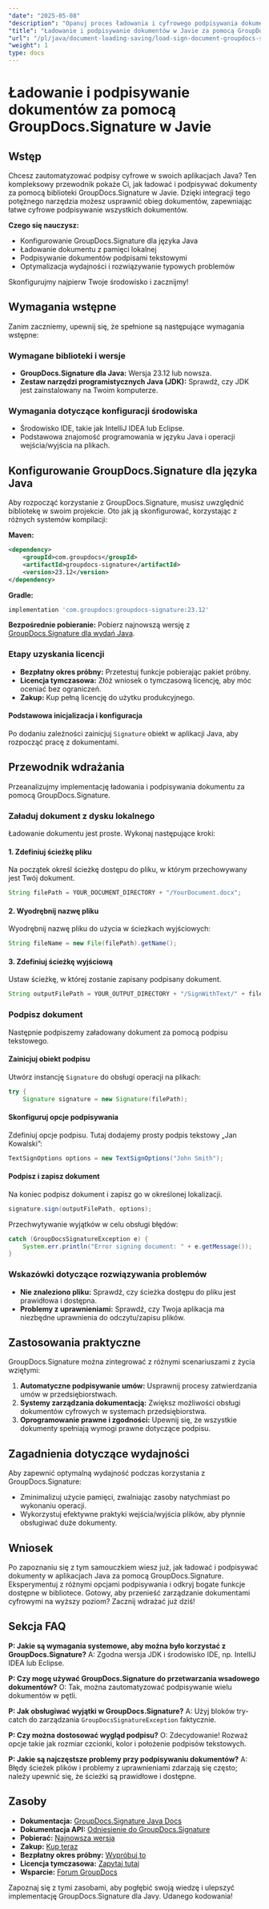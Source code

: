```yaml
---
"date": "2025-05-08"
"description": "Opanuj proces ładowania i cyfrowego podpisywania dokumentów za pomocą GroupDocs.Signature for Java. Usprawnij obieg dokumentów dzięki temu szczegółowemu samouczkowi."
"title": "Ładowanie i podpisywanie dokumentów w Javie za pomocą GroupDocs.Signature&#58; – kompleksowy przewodnik"
"url": "/pl/java/document-loading-saving/load-sign-document-groupdocs-signature-java/"
"weight": 1
type: docs
---
```

# Ładowanie i podpisywanie dokumentów za pomocą GroupDocs.Signature w Javie

## Wstęp

Chcesz zautomatyzować podpisy cyfrowe w swoich aplikacjach Java? Ten kompleksowy przewodnik pokaże Ci, jak ładować i podpisywać dokumenty za pomocą biblioteki GroupDocs.Signature w Javie. Dzięki integracji tego potężnego narzędzia możesz usprawnić obieg dokumentów, zapewniając łatwe cyfrowe podpisywanie wszystkich dokumentów.

**Czego się nauczysz:**
- Konfigurowanie GroupDocs.Signature dla języka Java
- Ładowanie dokumentu z pamięci lokalnej
- Podpisywanie dokumentów podpisami tekstowymi
- Optymalizacja wydajności i rozwiązywanie typowych problemów

Skonfigurujmy najpierw Twoje środowisko i zacznijmy!

## Wymagania wstępne
Zanim zaczniemy, upewnij się, że spełnione są następujące wymagania wstępne:

### Wymagane biblioteki i wersje
- **GroupDocs.Signature dla Java:** Wersja 23.12 lub nowsza.
- **Zestaw narzędzi programistycznych Java (JDK):** Sprawdź, czy JDK jest zainstalowany na Twoim komputerze.

### Wymagania dotyczące konfiguracji środowiska
- Środowisko IDE, takie jak IntelliJ IDEA lub Eclipse.
- Podstawowa znajomość programowania w języku Java i operacji wejścia/wyjścia na plikach.

## Konfigurowanie GroupDocs.Signature dla języka Java
Aby rozpocząć korzystanie z GroupDocs.Signature, musisz uwzględnić bibliotekę w swoim projekcie. Oto jak ją skonfigurować, korzystając z różnych systemów kompilacji:

**Maven:**
```xml
<dependency>
    <groupId>com.groupdocs</groupId>
    <artifactId>groupdocs-signature</artifactId>
    <version>23.12</version>
</dependency>
```

**Gradle:**
```gradle
implementation 'com.groupdocs:groupdocs-signature:23.12'
```

**Bezpośrednie pobieranie:**
Pobierz najnowszą wersję z [GroupDocs.Signature dla wydań Java](https://releases.groupdocs.com/signature/java/).

### Etapy uzyskania licencji
- **Bezpłatny okres próbny:** Przetestuj funkcje pobierając pakiet próbny.
- **Licencja tymczasowa:** Złóż wniosek o tymczasową licencję, aby móc oceniać bez ograniczeń.
- **Zakup:** Kup pełną licencję do użytku produkcyjnego.

#### Podstawowa inicjalizacja i konfiguracja
Po dodaniu zależności zainicjuj `Signature` obiekt w aplikacji Java, aby rozpocząć pracę z dokumentami.

## Przewodnik wdrażania
Przeanalizujmy implementację ładowania i podpisywania dokumentu za pomocą GroupDocs.Signature.

### Załaduj dokument z dysku lokalnego
Ładowanie dokumentu jest proste. Wykonaj następujące kroki:

#### 1. Zdefiniuj ścieżkę pliku
Na początek określ ścieżkę dostępu do pliku, w którym przechowywany jest Twój dokument.
```java
String filePath = YOUR_DOCUMENT_DIRECTORY + "/YourDocument.docx";
```

#### 2. Wyodrębnij nazwę pliku
Wyodrębnij nazwę pliku do użycia w ścieżkach wyjściowych:
```java
String fileName = new File(filePath).getName();
```

#### 3. Zdefiniuj ścieżkę wyjściową
Ustaw ścieżkę, w której zostanie zapisany podpisany dokument.
```java
String outputFilePath = YOUR_OUTPUT_DIRECTORY + "/SignWithText/" + fileName;
```

### Podpisz dokument
Następnie podpiszemy załadowany dokument za pomocą podpisu tekstowego.

#### Zainicjuj obiekt podpisu
Utwórz instancję `Signature` do obsługi operacji na plikach:
```java
try {
    Signature signature = new Signature(filePath);
```

#### Skonfiguruj opcje podpisywania
Zdefiniuj opcje podpisu. Tutaj dodajemy prosty podpis tekstowy „Jan Kowalski”:
```java
TextSignOptions options = new TextSignOptions("John Smith");
```

#### Podpisz i zapisz dokument
Na koniec podpisz dokument i zapisz go w określonej lokalizacji.
```java
signature.sign(outputFilePath, options);
```
Przechwytywanie wyjątków w celu obsługi błędów:
```java
catch (GroupDocsSignatureException e) {
    System.err.println("Error signing document: " + e.getMessage());
}
```

### Wskazówki dotyczące rozwiązywania problemów
- **Nie znaleziono pliku:** Sprawdź, czy ścieżka dostępu do pliku jest prawidłowa i dostępna.
- **Problemy z uprawnieniami:** Sprawdź, czy Twoja aplikacja ma niezbędne uprawnienia do odczytu/zapisu plików.

## Zastosowania praktyczne
GroupDocs.Signature można zintegrować z różnymi scenariuszami z życia wziętymi:
1. **Automatyczne podpisywanie umów:** Usprawnij procesy zatwierdzania umów w przedsiębiorstwach.
2. **Systemy zarządzania dokumentacją:** Zwiększ możliwości obsługi dokumentów cyfrowych w systemach przedsiębiorstwa.
3. **Oprogramowanie prawne i zgodności:** Upewnij się, że wszystkie dokumenty spełniają wymogi prawne dotyczące podpisu.

## Zagadnienia dotyczące wydajności
Aby zapewnić optymalną wydajność podczas korzystania z GroupDocs.Signature:
- Zminimalizuj użycie pamięci, zwalniając zasoby natychmiast po wykonaniu operacji.
- Wykorzystuj efektywne praktyki wejścia/wyjścia plików, aby płynnie obsługiwać duże dokumenty.

## Wniosek
Po zapoznaniu się z tym samouczkiem wiesz już, jak ładować i podpisywać dokumenty w aplikacjach Java za pomocą GroupDocs.Signature. Eksperymentuj z różnymi opcjami podpisywania i odkryj bogate funkcje dostępne w bibliotece. Gotowy, aby przenieść zarządzanie dokumentami cyfrowymi na wyższy poziom? Zacznij wdrażać już dziś!

## Sekcja FAQ
**P: Jakie są wymagania systemowe, aby można było korzystać z GroupDocs.Signature?**
A: Zgodna wersja JDK i środowisko IDE, np. IntelliJ IDEA lub Eclipse.

**P: Czy mogę używać GroupDocs.Signature do przetwarzania wsadowego dokumentów?**
O: Tak, można zautomatyzować podpisywanie wielu dokumentów w pętli.

**P: Jak obsługiwać wyjątki w GroupDocs.Signature?**
A: Użyj bloków try-catch do zarządzania `GroupDocsSignatureException` faktycznie.

**P: Czy można dostosować wygląd podpisu?**
O: Zdecydowanie! Rozważ opcje takie jak rozmiar czcionki, kolor i położenie podpisów tekstowych.

**P: Jakie są najczęstsze problemy przy podpisywaniu dokumentów?**
A: Błędy ścieżek plików i problemy z uprawnieniami zdarzają się często; należy upewnić się, że ścieżki są prawidłowe i dostępne.

## Zasoby
- **Dokumentacja:** [GroupDocs.Signature Java Docs](https://docs.groupdocs.com/signature/java/)
- **Dokumentacja API:** [Odniesienie do GroupDocs.Signature](https://reference.groupdocs.com/signature/java/)
- **Pobierać:** [Najnowsza wersja](https://releases.groupdocs.com/signature/java/)
- **Zakup:** [Kup teraz](https://purchase.groupdocs.com/buy)
- **Bezpłatny okres próbny:** [Wypróbuj to](https://releases.groupdocs.com/signature/java/)
- **Licencja tymczasowa:** [Zapytaj tutaj](https://purchase.groupdocs.com/temporary-license/)
- **Wsparcie:** [Forum GroupDocs](https://forum.groupdocs.com/c/signature/)

Zapoznaj się z tymi zasobami, aby pogłębić swoją wiedzę i ulepszyć implementację GroupDocs.Signature dla Javy. Udanego kodowania!